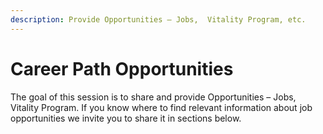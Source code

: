 ```yaml
---
description: Provide Opportunities – Jobs,  Vitality Program, etc.
---
```


# Career Path Opportunities

The goal of this session is to share and provide Opportunities – Jobs, Vitality Program. If you know where to find relevant information about job opportunities we invite you to share it in sections below.

